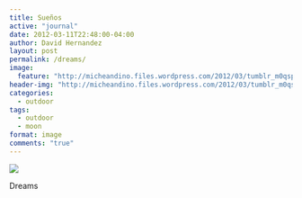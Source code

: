 ```yaml
---
title: Sueños
active: "journal"
date: 2012-03-11T22:48:00-04:00
author: David Hernandez
layout: post
permalink: /dreams/
image:
  feature: "http://micheandino.files.wordpress.com/2012/03/tumblr_m0qspe12uk1qzqummo1_1280.jpg"
header-img: "http://micheandino.files.wordpress.com/2012/03/tumblr_m0qspe12uk1qzqummo1_1280.jpg"
categories:
  - outdoor
tags:
  - outdoor
  - moon
format: image
comments: "true"
---
```

<a href="http://micheandino.files.wordpress.com/2012/03/tumblr_m0qspe12uk1qzqummo1_1280.jpg" class="popup"  title="Dreams" data-caption="© 2012 by David Hernández"><img src="http://micheandino.files.wordpress.com/2012/03/tumblr_m0qspe12uk1qzqummo1_1280.jpg"></a>

Dreams
